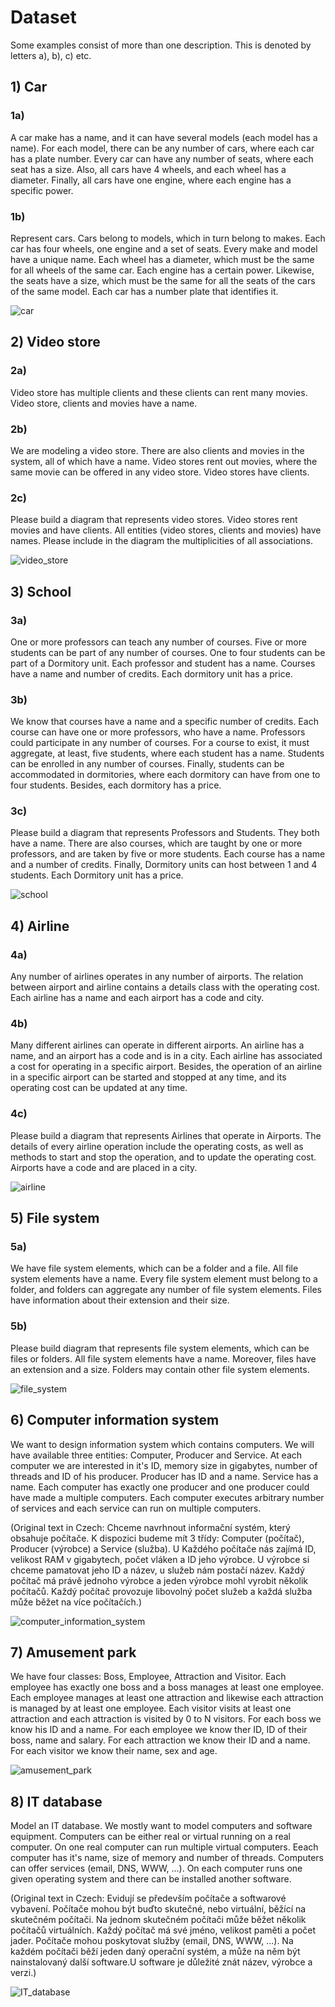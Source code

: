 # Dataset

Some examples consist of more than one description. This is denoted by letters a), b), c) etc.

## 1) Car

### 1a)
A car make has a name, and it can have several models (each model has a name). For each model, there can be any number of cars, where each car has a plate number. Every car can have any number of seats, where each seat has a size. Also, all cars have 4 wheels, and each wheel has a diameter. Finally, all cars have one engine, where each engine has a specific power.

### 1b)
Represent cars. Cars belong to models, which in turn belong to makes. Each car has four wheels, one engine and a set of seats. Every make and model have a unique name. Each wheel has a diameter, which must be the same for all wheels of the same car. Each engine has a certain 
power. Likewise, the seats have a size, which must be the same for all the seats of the cars of the same model. 
Each car has a number plate that identifies it.

![car](images/Car.png)


## 2) Video store

### 2a)
Video store has multiple clients and these clients can rent many movies. Video store, clients and movies have a name.

### 2b)
We are modeling a video store. There are also clients and movies in the system, all of which have a name. Video stores rent out movies, where the same movie can be offered in any video store. Video stores have clients.

### 2c)
Please build a diagram that represents video stores. Video stores rent movies and have clients. All entities (video stores, clients and movies) have names. Please include in the diagram the multiplicities of all associations.

![video_store](images/VideoStore.png)


## 3) School

### 3a)
One or more professors can teach any number of courses. Five or more students can be part of any number of courses. One to four students can be part of a Dormitory unit. Each professor and student has a name. Courses have a name and number of credits. Each dormitory unit has a price.

### 3b)
We know that courses have a name and a specific number of credits. Each course can have one or more professors, who have a name. Professors could participate in any number of courses. For a course to exist, it must aggregate, at least, five students, where each student has a name. Students can be enrolled in any number of courses. Finally, students can be accommodated in dormitories, where each dormitory can have from one to four students. Besides, each dormitory has a price.

### 3c)
Please build a diagram that represents Professors and Students. They both have a name. There are also courses, which are taught by one or more professors, and are taken by five or more students. Each course has a name and a number of credits. Finally, Dormitory units can host between 1 and 4 students. Each Dormitory unit has a price.

![school](images/School.png)


## 4) Airline

### 4a)
Any number of airlines operates in any number of airports. The relation between airport and airline contains a details class with the operating cost. Each airline has a name and each airport has a code and city.

### 4b)
Many different airlines can operate in different airports. An airline has a name, and an airport has a code and is in a city. Each airline has associated a cost for operating in a specific airport. Besides, the operation of an airline in a specific airport can be started and stopped at any time, and its operating cost can be updated at any time.

### 4c)
Please build a diagram that represents Airlines that operate in Airports. The details of every airline operation include the operating costs, as well as methods to start and stop the operation, and to update the operating cost. Airports have a code and are placed in a city.

![airline](images/Airline.png)


## 5) File system

### 5a)
We have file system elements, which can be a folder and a file. All file system elements have a name. Every file system element 
must belong to a folder, and folders can aggregate any number of file system elements. Files have 
information about their extension and their size.

### 5b)
Please build diagram that represents file system elements, which can be files or folders. All file system elements have a name. Moreover, files have an extension and a size. Folders may contain other file system elements.

![file_system](images/FileSystem.png)


## 6) Computer information system
We want to design information system which contains computers. We will have available three entities: Computer, Producer and Service. At each computer we are interested in it's ID, memory size in gigabytes, number of threads and ID of his producer. Producer has ID and a name. Service has a name. Each computer has exactly one producer and one producer could have made a multiple computers. Each computer executes arbitrary number of services and each service can run on multiple computers.

(Original text in Czech: Chceme navrhnout informační systém, který obsahuje počítače. K dispozici budeme mít 3 třídy: Computer (počítač), Producer (výrobce) a Service (služba). U Každého počítače nás zajímá ID, velikost RAM v gigabytech, počet vláken a ID jeho výrobce. U výrobce si chceme pamatovat jeho ID a název, u služeb nám postačí název. Každý počítač má právě jednoho výrobce a jeden výrobce mohl vyrobit několik počítačů. Každý počítač provozuje libovolný počet služeb a každá služba může běžet na více počítačích.)

![computer_information_system](images/ComputerIS.jpg)


## 7) Amusement park
We have four classes: Boss, Employee, Attraction and Visitor. Each employee has exactly one boss and a boss manages at least one employee. Each employee manages at least one attraction and likewise each attraction is managed by at least one employee. Each visitor visits at least one attraction and each attraction is visited by 0 to N visitors. For each boss we know his ID and a name. For each employee we know ther ID, ID of their boss, name and salary. For each attraction we know their ID and a name. For each visitor we know their name, sex and age.

![amusement_park](images/AmusementPark.png)


## 8) IT database
Model an IT database. We mostly want to model computers and software equipment. Computers can be either real or virtual running on a real computer. On one real computer can run multiple virtual computers. Eeach computer has it's name, size of memory and number of threads. Computers can offer services (email, DNS, WWW, ...). On each computer runs one given operating system and there can be installed another software.

(Original text in Czech: Evidují se především počítače a softwarové vybavení. Počítače mohou být buďto skutečné, nebo virtuální, běžící na skutečném počítači. Na jednom skutečném počítači může běžet několik počítačů virtuálních. Každý počítač má své jméno, velikost paměti a počet jader. Počítače mohou poskytovat služby (email, DNS, WWW, ...). Na každém počítači běží jeden daný operační systém, a může na něm být nainstalovaný další software.U software je důležité znát název, výrobce a verzi.)

![IT_database](images/IT-DatabaseEN.jpg)